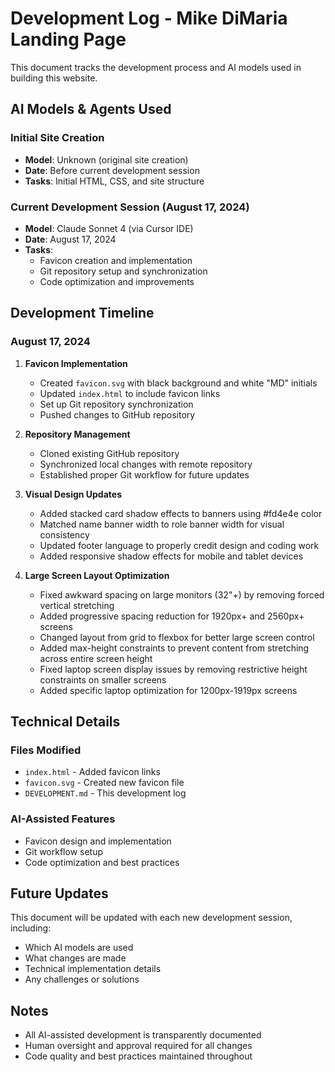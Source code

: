# Development Log - Mike DiMaria Landing Page

This document tracks the development process and AI models used in building this website.

## AI Models & Agents Used

### Initial Site Creation
- **Model**: Unknown (original site creation)
- **Date**: Before current development session
- **Tasks**: Initial HTML, CSS, and site structure

### Current Development Session (August 17, 2024)
- **Model**: Claude Sonnet 4 (via Cursor IDE)
- **Date**: August 17, 2024
- **Tasks**:
  - Favicon creation and implementation
  - Git repository setup and synchronization
  - Code optimization and improvements

## Development Timeline

### August 17, 2024
1. **Favicon Implementation**
   - Created `favicon.svg` with black background and white "MD" initials
   - Updated `index.html` to include favicon links
   - Set up Git repository synchronization
   - Pushed changes to GitHub repository

2. **Repository Management**
   - Cloned existing GitHub repository
   - Synchronized local changes with remote repository
   - Established proper Git workflow for future updates

3. **Visual Design Updates**
   - Added stacked card shadow effects to banners using #fd4e4e color
   - Matched name banner width to role banner width for visual consistency
   - Updated footer language to properly credit design and coding work
   - Added responsive shadow effects for mobile and tablet devices

4. **Large Screen Layout Optimization**
   - Fixed awkward spacing on large monitors (32"+) by removing forced vertical stretching
   - Added progressive spacing reduction for 1920px+ and 2560px+ screens
   - Changed layout from grid to flexbox for better large screen control
   - Added max-height constraints to prevent content from stretching across entire screen height
   - Fixed laptop screen display issues by removing restrictive height constraints on smaller screens
   - Added specific laptop optimization for 1200px-1919px screens

## Technical Details

### Files Modified
- `index.html` - Added favicon links
- `favicon.svg` - Created new favicon file
- `DEVELOPMENT.md` - This development log

### AI-Assisted Features
- Favicon design and implementation
- Git workflow setup
- Code optimization and best practices

## Future Updates

This document will be updated with each new development session, including:
- Which AI models are used
- What changes are made
- Technical implementation details
- Any challenges or solutions

## Notes
- All AI-assisted development is transparently documented
- Human oversight and approval required for all changes
- Code quality and best practices maintained throughout

